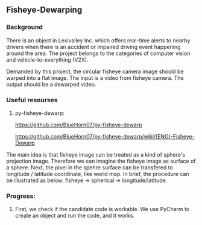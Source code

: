 ## Fisheye-Dewarping

### Background
There is an object in Lexivalley Inc. which offers real-time alerts to nearby drivers 
when there is an accident or impaired driving event happening around the area. 
The project belongs to the categories of computer vision and vehicle-to-everything (V2X).

Demanded by this project, the circular fisheye camera image should be warped into a flat image.
The input is a video from fisheye camera. The output should be a dewarped video.

### Useful resourses
1. py-fisheye-dewarp:

   https://github.com/BlueHorn07/py-fisheye-dewarp

   https://github.com/BlueHorn07/py-fisheye-dewarp/wiki/(ENG)-Fisheye-Dewarp
   
The main idea is that fisheye image can be treated as a kind of sphere's projection image. 
Therefore we can imagine the fisheye image as surface of a sphere.
Next, the pixel in the spehre surface can be transfered to longitude / latitude coordinate, 
like world map.
In brief, the procedure can be illustrated as below:
fisheye → spherical → longitude/latitude.

### Progress:
1. First, we check if the candidate code is workable.
   We use PyCharm to create an object and run the code, and it works.
